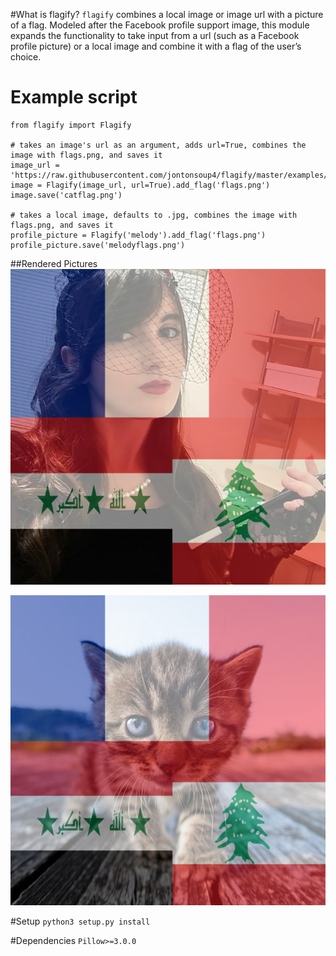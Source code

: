 #What is flagify?
`flagify` combines a local image or image url with a picture of a flag. Modeled after the Facebook profile support image, this module expands the functionality to take input from a url (such as a Facebook profile picture) or a local image and combine it with a flag of the user’s choice.

# Example script
```
from flagify import Flagify

# takes an image's url as an argument, adds url=True, combines the image with flags.png, and saves it
image_url = 'https://raw.githubusercontent.com/jontonsoup4/flagify/master/examples/cat.jpg'
image = Flagify(image_url, url=True).add_flag('flags.png')
image.save('catflag.png')

# takes a local image, defaults to .jpg, combines the image with flags.png, and saves it
profile_picture = Flagify('melody').add_flag('flags.png')
profile_picture.save('melodyflags.png')
```

##Rendered Pictures
![Picture](https://github.com/jontonsoup4/flagify/blob/master/examples/melodyflags.png)

![Picture](https://github.com/jontonsoup4/flagify/blob/master/examples/catflag.png)


#Setup
`python3 setup.py install`

#Dependencies
`Pillow>=3.0.0`
